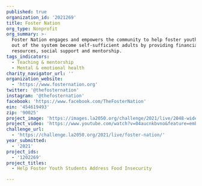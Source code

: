 ```yaml
---
published: true
organization_id: '2021269'
title: Foster Nation
org_type: Nonprofit
org_summary: >-
  Foster Nation engages and empowers the community to help foster youth aging
  out of the system become self-sufficient adults by providing financial
  resources, social support and mentorship.
tags_indicators:
  - Teaching & mentorship
  - Mental & emotional health
charity_navigator_url: ''
organization_website:
  - 'https://www.fosternation.org'
twitter: '@thefosternation'
instagram: '@thefosternation'
facebook: 'https://www.facebook.com/TheFosterNation'
ein: '454619493'
zip: '90025'
project_image: 'https://images.la2050.org/challenge/2021/live/2048-wide/foster-nation.jpg'
project_video: 'https://www.youtube.com/watch?v=04aucnkbvno&feature=emb_imp_woyt'
challenge_url:
  - 'https://challenge.la2050.org/2021/live/foster-nation/'
year_submitted:
  - '2021'
project_ids:
  - '1202269'
project_titles:
  - Help Foster Youth Students Address Food Insecurity

---
```

